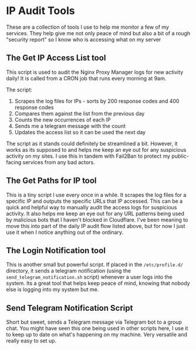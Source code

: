 # IP Audit Tools

These are a collection of tools I use to help me monitor a few of my services. They help give me not only peace of mind but also a bit of a rough "security report" so I know who is accessing what on my server

## The Get IP Access List tool

This script is used to audit the Nginx Proxy Manager logs for new activity daily!
It is called from a CRON job that runs every morning at 9am.

The script:
  1. Scrapes the log files for IPs - sorts by 200 response codes and 400 response codes
  2. Compares them against the list from the previous day
  3. Counts the new occurrences of each IP
  4. Sends me a telegram message with the count
  5. Updates the access list so it can be used the next day

The script as it stands could definitely be streamlined a bit. However, it works as its supposed to and helps me keep an eye out for any suspicious activity on my sites.
I use this in tandem with Fail2Ban to protect my public-facing services from any bad actors.

## The Get Paths for IP tool

This is a tiny script I use every once in a while. It scrapes the log files for a specific IP and outputs the specific URLs that IP accessed.
This can be a quick and helpful way to manually audit the access logs for suspicious activity. It also helps me keep an eye out for any URL patterns being used by malicious bots that I haven't blocked in Cloudflare.
I've been meaning to move this into part of the daily IP audit flow listed above, but for now I just use it when I notice anything out of the ordinary.

## The Login Notification tool

This is another small but powerful script. If placed in the `/etc/profile.d/` directory, it sends a telegram notification (using the `send_telegram_notification.sh` script) whenever a user logs into the system.
Its a great tool that helps keep peace of mind, knowing that nobody else is logging into my system but me.

## Send Telegram Notification Script

Short but sweet, sends a Telegram message via Telegram bot to a group chat. You might have seen this one being used in other scripts here, I use it to keep up to date on what's happening on my machine. Very versatile and really easy to set up.
